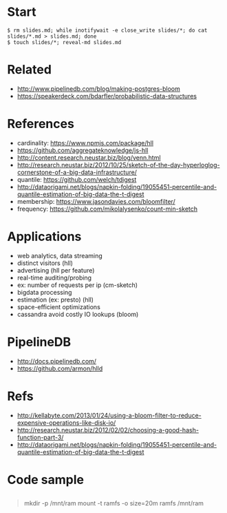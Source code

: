 # Start
	
	$ rm slides.md; while inotifywait -e close_write slides/*; do cat slides/*.md > slides.md; done
	$ touch slides/*; reveal-md slides.md


# Related

* http://www.pipelinedb.com/blog/making-postgres-bloom
* https://speakerdeck.com/bdarfler/probabilistic-data-structures

# References

* cardinality: https://www.npmjs.com/package/hll
 * https://github.com/aggregateknowledge/js-hll
 * http://content.research.neustar.biz/blog/venn.html
 * http://research.neustar.biz/2012/10/25/sketch-of-the-day-hyperloglog-cornerstone-of-a-big-data-infrastructure/
* quantile: https://github.com/welch/tdigest
 * http://dataorigami.net/blogs/napkin-folding/19055451-percentile-and-quantile-estimation-of-big-data-the-t-digest
* membership: https://www.jasondavies.com/bloomfilter/
* frequency: https://github.com/mikolalysenko/count-min-sketch


# Applications

* web analytics, data streaming
 * distinct visitors (hll)
 * advertising (hll per feature)
* real-time auditing/probing
 * ex: number of requests per ip (cm-sketch)
* bigdata processing
 * estimation (ex: presto) (hll)
* space-efficient optimizations
 * cassandra avoid costly IO lookups (bloom)

# PipelineDB
* http://docs.pipelinedb.com/
* https://github.com/armon/hlld


# Refs
* http://kellabyte.com/2013/01/24/using-a-bloom-filter-to-reduce-expensive-operations-like-disk-io/
* http://research.neustar.biz/2012/02/02/choosing-a-good-hash-function-part-3/
* http://dataorigami.net/blogs/napkin-folding/19055451-percentile-and-quantile-estimation-of-big-data-the-t-digest



# Code sample

## 
> mkdir -p /mnt/ram
> mount -t ramfs -o size=20m ramfs /mnt/ram
